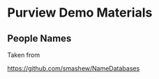 # Purview Demo Materials 



## People Names 

Taken from 


https://github.com/smashew/NameDatabases


